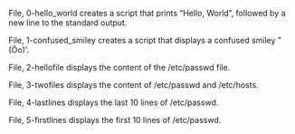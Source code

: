 File, 0-hello_world creates a script that prints “Hello, World”, followed by a new line to the standard output.

File, 1-confused_smiley creates a script that displays a confused smiley "(Ôo)'.

File, 2-hellofile displays the content of the /etc/passwd file.

File, 3-twofiles displays the content of /etc/passwd and /etc/hosts.

File, 4-lastlines displays the last 10 lines of /etc/passwd.

File, 5-firstlines displays the first 10 lines of /etc/passwd. 


